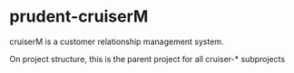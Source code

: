 # prudent-cruiserM
cruiserM is a customer relationship management system.  

On project structure, this is the parent project for all cruiser-* subprojects